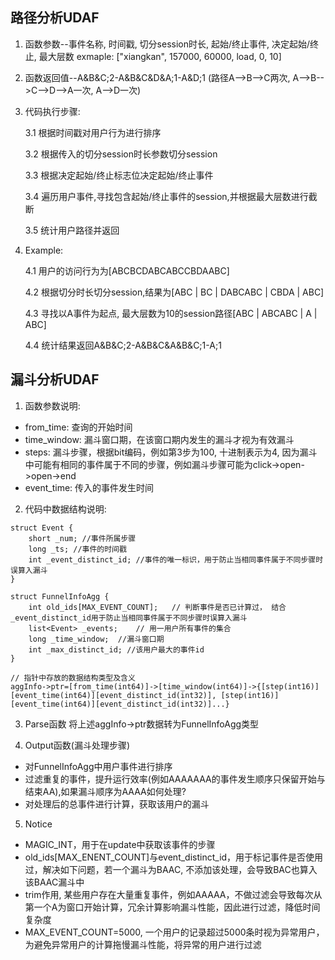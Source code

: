 ## 路径分析UDAF
1. 函数参数--事件名称, 时间戳, 切分session时长, 起始/终止事件, 决定起始/终止, 最大层数
            exmaple: ["xiangkan", 157000, 60000, load, 0, 10]
            
2. 函数返回值--A&B&C;2-A&B&C&D&A;1-A&D;1 (路径A-->B-->C两次, A-->B-->C-->D-->A一次, A-->D一次)

3. 代码执行步骤:
    
    3.1 根据时间戳对用户行为进行排序
    
    3.2 根据传入的切分session时长参数切分session
    
    3.3 根据决定起始/终止标志位决定起始/终止事件
    
    3.4 遍历用户事件,寻找包含起始/终止事件的session,并根据最大层数进行截断
    
    3.5 统计用户路径并返回
    
4. Example:
    
    4.1 用户的访问行为为[ABCBCDABCABCCBDAABC]
    
    4.2 根据切分时长切分session,结果为[ABC | BC | DABCABC | CBDA | ABC]
    
    4.3 寻找以A事件为起点, 最大层数为10的session路径[ABC | ABCABC | A | ABC]
    
    4.4 统计结果返回A&B&C;2-A&B&C&A&B&C;1-A;1


## 漏斗分析UDAF
1. 函数参数说明:
 - from_time: 查询的开始时间
 - time_window: 漏斗窗口期，在该窗口期内发生的漏斗才视为有效漏斗
 - steps: 漏斗步骤，根据bit编码，例如第3步为100, 十进制表示为4, 因为漏斗中可能有相同的事件属于不同的步骤，例如漏斗步骤可能为click->open->open->end
 - event_time: 传入的事件发生时间

2. 代码中数据结构说明:

```
struct Event {
    short _num; //事件所属步骤
    long _ts; //事件的时间戳
    int _event_distinct_id; //事件的唯一标识，用于防止当相同事件属于不同步骤时误算入漏斗
}

struct FunnelInfoAgg {
    int old_ids[MAX_EVENT_COUNT];   // 判断事件是否已计算过， 结合_event_distinct_id用于防止当相同事件属于不同步骤时误算入漏斗
    list<Event> _events;    // 用一用户所有事件的集合
    long _time_window;  //漏斗窗口期
    int _max_distinct_id; //该用户最大的事件id
}

// 指针中存放的数据结构类型及含义
aggInfo->ptr=[from_time(int64)]->[time_window(int64)]->{[step(int16)][event_time(int64)][event_distinct_id(int32)], [step(int16)][event_time(int64)][event_distinct_id(int32)]...}

```

3. Parse函数
将上述aggInfo->ptr数据转为FunnelInfoAgg类型

4. Output函数(漏斗处理步骤)
 - 对FunnelInfoAgg中用户事件进行排序
 - 过滤重复的事件，提升运行效率(例如AAAAAAA的事件发生顺序只保留开始与结束AA),如果漏斗顺序为AAAA如何处理?
 - 对处理后的总事件进行计算，获取该用户的漏斗

5. Notice
 - MAGIC_INT，用于在update中获取该事件的步骤
 - old_ids[MAX_ENENT_COUNT]与event_distinct_id，用于标记事件是否使用过，解决如下问题，若一个漏斗为BAAC, 不添加该处理，会导致BAC也算入该BAAC漏斗中
 - trim作用, 某些用户存在大量重复事件，例如AAAAA，不做过滤会导致每次从第一个A为窗口开始计算，冗余计算影响漏斗性能，因此进行过滤，降低时间复杂度
 - MAX_EVENT_COUNT=5000, 一个用户的记录超过5000条时视为异常用户，为避免异常用户的计算拖慢漏斗性能，将异常的用户进行过滤
    
